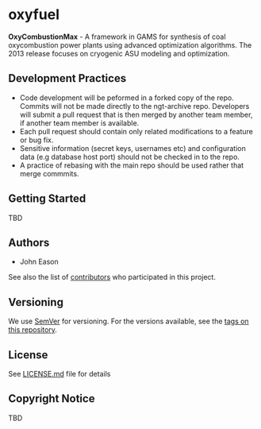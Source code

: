 # oxyfuel
**OxyCombustionMax** -
A framework in GAMS for synthesis of coal oxycombustion power plants using advanced optimization algorithms. The 2013 release focuses on cryogenic ASU modeling and optimization.

## Development Practices

* Code development will be peformed in a forked copy of the repo. Commits will not be 
  made directly to the ngt-archive repo. Developers will submit a pull 
  request that is then merged by another team member, if another team member is available.
* Each pull request should contain only related modifications to a feature or bug fix.  
* Sensitive information (secret keys, usernames etc) and configuration data 
  (e.g database host port) should not be checked in to the repo.
* A practice of rebasing with the main repo should be used rather that merge commmits.

## Getting Started

TBD

## Authors

* John Eason

See also the list of [contributors](https://github.com/CCSI-Toolset/oxyfuel/contributors) who participated in this project.

## Versioning

We use [SemVer](http://semver.org/) for versioning. For the versions available, 
see the [tags on this repository](https://github.com/oxyfuel/tags). 

## License

See [LICENSE.md](LICENSE.md) file for details

## Copyright Notice

TBD

